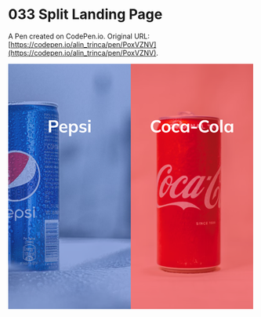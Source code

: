# 033 Split Landing Page

A Pen created on CodePen.io. Original URL: [https://codepen.io/alin_trinca/pen/PoxVZNV](https://codepen.io/alin_trinca/pen/PoxVZNV).

![Split Landing Page Screenshot](split-landing-page.png)
